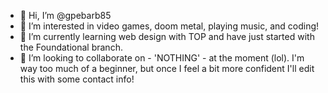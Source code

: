 - 👋 Hi, I’m @gpebarb85
- 👀 I’m interested in video games, doom metal, playing music, and coding!
- 🌱 I’m currently learning web design with TOP and have just started with the Foundational branch.
- 💞️ I’m looking to collaborate on - 'NOTHING' - at the moment (lol). I'm way too much of a beginner, but once I feel a bit
  more confident I'll edit this with some contact info!

